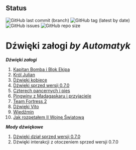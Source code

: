 ## Status
![GitHub last commit (branch)](https://img.shields.io/github/last-commit/komandos84/wot_sounds/master?style=flat-square)
![GitHub tag (latest by date)](https://img.shields.io/github/v/tag/komandos84/wot_sounds?style=flat-square)
![GitHub issues](https://img.shields.io/github/issues/komandos84/wot_sounds?style=flat-square)
![GitHub repo size](https://img.shields.io/github/repo-size/komandos84/wot_sounds?style=flat-square)

# Dźwięki załogi *by Automatyk*

***Dźwięki załogi***

1.  [Kapitan Bomba i Blok Ekipa](https://github.com/komandos84/wot_sounds/raw/master/bomba_crew_sounds/zip/BombaBlokEkipa.zip)
2.  [Król Julian](https://github.com/komandos84/wot_sounds/raw/master/julian_crew_sounds/zip/KrolJulian.zip)
3.  [Dźwięki kobiece](https://github.com/komandos84/wot_sounds/raw/master/kobitki_crew_sounds/zip/Kobitki.zip)
4.  [Dźwięki sprzed wersji 0.7.0](https://github.com/komandos84/wot_sounds/raw/master/old_crew_sounds/zip/OldCrew_0.6.7.zip)
5.  [Czterech pancernych i pies](https://github.com/komandos84/wot_sounds/raw/master/pancerni_crew_sounds/zip/Pancerni.zip)
6.  [Pingwiny z Madagaskaru i przyjaciele](https://github.com/komandos84/wot_sounds/raw/master/pingwiny_crew_sounds/zip/Pingwiny%26Przyjaciele.zip)
7.  [Team Fortress 2](https://github.com/komandos84/wot_sounds/raw/master/teamfortress2_crew_sounds/zip/TeamFortress.zip)
8.  [Dźwięki Vito](https://github.com/komandos84/wot_sounds/raw/master/vito_crew_sounds/zip/CrewSoundsByVito.zip)
9.  [Wiedźmin](https://github.com/komandos84/wot_sounds/raw/master/wiedzmin_crew_sounds/zip/CrewSoundsWiedzmin.zip)
10. [Jak rozpętałem II Wojnę Światową](https://github.com/komandos84/wot_sounds/raw/master/JakWWII_crew_sounds/zip/JakWW2.zip)

***Mody dźwiękowe***
1. [Dźwięki dział sprzed wersji 0.7.0](https://github.com/komandos84/wot_sounds/raw/master/old_sounds_of_gun/zip/old_sounds_of_gun.zip)
2. Dźwięki interakcji z otoczeniem sprzed wersji 0.7.0
